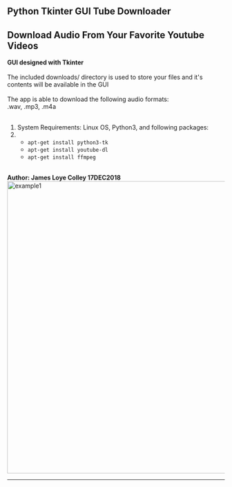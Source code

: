 ## Python Tkinter GUI Tube Downloader
## Download Audio From Your Favorite Youtube Videos


<b>GUI designed with Tkinter</b>
<br><br>
The included downloads/ directory is used to store your
files and it's contents will be available in the GUI
<br><br>
The app is able to download the following audio formats:
<br>
.wav, .mp3, .m4a
<br><br>
<ol>
  <li>
    System Requirements: Linux OS, Python3, and following packages:
  </li>
  <li>
    <ul>
      <li><code>apt-get install python3-tk</code></li>
      <li><code>apt-get install youtube-dl</code></li>
      <li><code>apt-get install ffmpeg</code></li>
    </ul>
  </li>
</ol>
<br
This was developed on Ubuntu 16.04.4 LTS.
<hr>
<b>Author: James Loye Colley  17DEC2018</b>
<br>
<img src="https://github.com/rootVIII/tube_dream/blob/master/screenshot.png" alt="example1" height="675" width="950"><hr>

